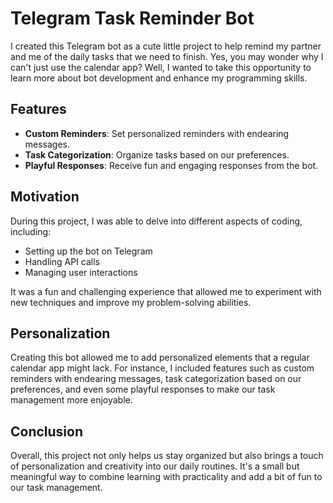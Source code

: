 # Telegram Task Reminder Bot

I created this Telegram bot as a cute little project to help remind my partner and me of the daily tasks that we need to finish. Yes, you may wonder why I can't just use the calendar app? Well, I wanted to take this opportunity to learn more about bot development and enhance my programming skills.

## Features

- **Custom Reminders**: Set personalized reminders with endearing messages.
- **Task Categorization**: Organize tasks based on our preferences.
- **Playful Responses**: Receive fun and engaging responses from the bot.

## Motivation

During this project, I was able to delve into different aspects of coding, including:

- Setting up the bot on Telegram
- Handling API calls
- Managing user interactions

It was a fun and challenging experience that allowed me to experiment with new techniques and improve my problem-solving abilities.

## Personalization

Creating this bot allowed me to add personalized elements that a regular calendar app might lack. For instance, I included features such as custom reminders with endearing messages, task categorization based on our preferences, and even some playful responses to make our task management more enjoyable.

## Conclusion

Overall, this project not only helps us stay organized but also brings a touch of personalization and creativity into our daily routines. It's a small but meaningful way to combine learning with practicality and add a bit of fun to our task management.
